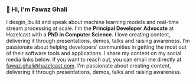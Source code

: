 ### 👋 Hi, I'm Fawaz Ghali

I desgin, build and speak about machine learning models and real-time stream processing at scale. I'm the **Principal Developer Advocate** at Hazelcast with a **PhD in Computer Science**. I love creating content, delivering it through presentations, demos, talks and raising awareness. I’m passionate about helping developers' communities in getting the most out of their software tools and applications. I share my content on my social media links below. If you want to reach out, you can email me directly at fawaz.ghali@hazelcast.com. I'm passionate about  creating content, delivering it through presentations, demos, talks and raising awareness. 













